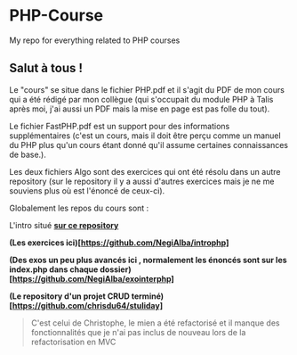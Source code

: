 # PHP-Course
My repo for everything related to PHP courses

## Salut à tous !

Le "cours" se situe dans le fichier PHP.pdf et il s'agit du PDF de mon cours qui a été rédigé par mon collègue (qui s'occupait du module PHP à Talis après moi, j'ai aussi un PDF mais la mise en page est pas folle du tout).

Le fichier FastPHP.pdf est un support pour des informations supplémentaires (c'est un cours, mais il doit être perçu comme un manuel du PHP plus qu'un cours étant donné qu'il assume certaines connaissances de base.).

Les deux fichiers Algo sont des exercices qui ont été résolu dans un autre repository (sur le repository il y a aussi d'autres exercices mais je ne me souviens plus où est l'énoncé de ceux-ci).

Globalement les repos du cours sont :

L'intro situé **[sur ce repository](https://github.com/NegiAlba/introphp)**

**(Les exercices ici)[https://github.com/NegiAlba/introphp]**

**(Des exos un peu plus avancés ici , normalement les énoncés sont sur les index.php dans chaque dossier)[https://github.com/NegiAlba/exointerphp]**

**(Le repository d'un projet CRUD terminé)[https://github.com/chrisdu64/stuliday]**
>C'est celui de Christophe, le mien a été refactorisé et il manque des fonctionnalités que je n'ai pas inclus de nouveau lors de la refactorisation en MVC
